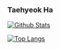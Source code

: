 ### Taehyeok Ha

[![Github Stats](https://github-readme-stats.vercel.app/api?username=hataehyeok)](https://github.com/anuraghazra/github-readme-stats)

[![Top Langs](https://github-readme-stats.vercel.app/api/top-langs/?username=hataehyeok&layout=compact)](https://github.com/anuraghazra/github-readme-stats)
